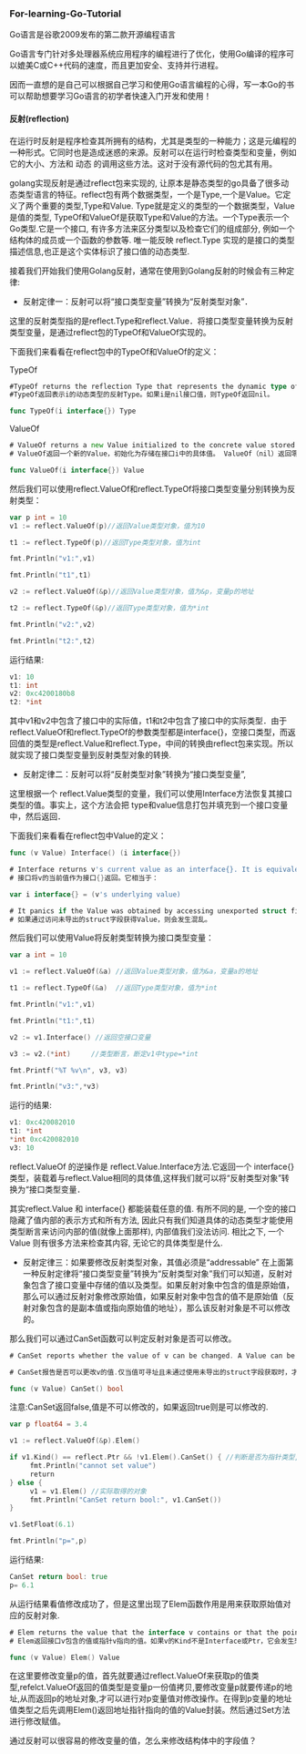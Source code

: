 ### For-learning-Go-Tutorial

Go语言是谷歌2009发布的第二款开源编程语言

Go语言专门针对多处理器系统应用程序的编程进行了优化，使用Go编译的程序可以媲美C或C++代码的速度，而且更加安全、支持并行进程。

因而一直想的是自己可以根据自己学习和使用Go语言编程的心得，写一本Go的书可以帮助想要学习Go语言的初学者快速入门开发和使用！

#### 反射(reflection)

在运行时反射是程序检查其所拥有的结构，尤其是类型的一种能力；这是元编程的一种形式。它同时也是造成迷惑的来源。反射可以在运行时检查类型和变量，例如它的大小、方法和 动态 的调用这些方法。这对于没有源代码的包尤其有用。

golang实现反射是通过reflect包来实现的, 让原本是静态类型的go具备了很多动态类型语言的特征。reflect包有两个数据类型，一个是Type,一个是Value。它定义了两个重要的类型,Type和Value. Type就是定义的类型的一个数据类型，Value是值的类型, TypeOf和ValueOf是获取Type和Value的方法。一个Type表示一个Go类型.它是一个接口, 有许多方法来区分类型以及检查它们的组成部分, 例如一个结构体的成员或一个函数的参数等. 唯一能反映 reflect.Type 实现的是接口的类型描述信息,也正是这个实体标识了接口值的动态类型.

接着我们开始我们使用Golang反射，通常在使用到Golang反射的时候会有三种定律:

* 反射定律一：反射可以将“接口类型变量”转换为“反射类型对象”．

这里的反射类型指的是reflect.Type和reflect.Value．将接口类型变量转换为反射类型变量，是通过reflect包的TypeOf和ValueOf实现的。

下面我们来看看在reflect包中的TypeOf和ValueOf的定义：

TypeOf

```go
#TypeOf returns the reflection Type that represents the dynamic type of i. If i is a nil interface value, TypeOf returns nil.
#TypeOf返回表示i的动态类型的反射Type。如果i是nil接口值，则TypeOf返回nil。

func TypeOf(i interface{}) Type
```

ValueOf
```go
# ValueOf returns a new Value initialized to the concrete value stored in the interface i. ValueOf(nil) returns the zero Value
# ValueOf返回一个新的Value，初始化为存储在接口i中的具体值。 ValueOf（nil）返回零值

func ValueOf(i interface{}) Value
```
然后我们可以使用reflect.ValueOf和reflect.TypeOf将接口类型变量分别转换为反射类型：

```go
var p int = 10
v1 := reflect.ValueOf(p)//返回Value类型对象，值为10

t1 := reflect.TypeOf(p)//返回Type类型对象，值为int

fmt.Println("v1:",v1)

fmt.Println("t1",t1)

v2 := reflect.ValueOf(&p)//返回Value类型对象，值为&p，变量p的地址

t2 := reflect.TypeOf(&p)//返回Type类型对象，值为*int

fmt.Println("v2:",v2)

fmt.Println("t2:",t2)
```
运行结果:
```go
v1: 10
t1: int
v2: 0xc4200180b8
t2: *int
```
其中v1和v2中包含了接口中的实际值，t1和t2中包含了接口中的实际类型．由于reflect.ValueOf和reflect.TypeOf的参数类型都是interface{}，空接口类型，而返回值的类型是reflect.Value和reflect.Type，中间的转换由reflect包来实现。所以就实现了接口类型变量到反射类型对象的转换.

* 反射定律二：反射可以将“反射类型对象”转换为“接口类型变量”,

这里根据一个 reflect.Value类型的变量，我们可以使用Interface方法恢复其接口类型的值。事实上，这个方法会把 type和value信息打包并填充到一个接口变量中，然后返回．

下面我们来看看在reflect包中Value的定义：
```go
func (v Value) Interface() (i interface{})

# Interface returns v's current value as an interface{}. It is equivalent to:
# 接口将v的当前值作为接口{}返回。它相当于：

var i interface{} = (v's underlying value)

# It panics if the Value was obtained by accessing unexported struct fields.
# 如果通过访问未导出的struct字段获得Value，则会发生混乱。
```
然后我们可以使用Value将反射类型转换为接口类型变量：
```go
var a int = 10

v1 := reflect.ValueOf(&a) //返回Value类型对象，值为&a，变量a的地址

t1 := reflect.TypeOf(&a)  //返回Type类型对象，值为*int

fmt.Println("v1:",v1)

fmt.Println("t1:",t1)

v2 := v1.Interface() //返回空接口变量

v3 := v2.(*int)     //类型断言，断定v1中type=*int

fmt.Printf("%T %v\n", v3, v3)

fmt.Println("v3:",*v3)
```
运行的结果:
```go
v1: 0xc420082010
t1: *int
*int 0xc420082010
v3: 10
```
reflect.ValueOf 的逆操作是 reflect.Value.Interface方法.它返回一个 interface{}类型，装载着与reflect.Value相同的具体值,这样我们就可以将“反射类型对象”转换为“接口类型变量．

其实reflect.Value 和 interface{} 都能装载任意的值. 有所不同的是, 一个空的接口隐藏了值内部的表示方式和所有方法, 因此只有我们知道具体的动态类型才能使用类型断言来访问内部的值(就像上面那样), 内部值我们没法访问. 相比之下, 一个 Value 则有很多方法来检查其内容, 无论它的具体类型是什么.

* 反射定律三：如果要修改反射类型对象，其值必须是“addressable”
在上面第一种反射定律将“接口类型变量”转换为“反射类型对象”我们可以知道，反射对象包含了接口变量中存储的值以及类型。如果反射对象中包含的值是原始值，那么可以通过反射对象修改原始值，如果反射对象中包含的值不是原始值（反射对象包含的是副本值或指向原始值的地址），那么该反射对象是不可以修改的。

那么我们可以通过CanSet函数可以判定反射对象是否可以修改。
```go
# CanSet reports whether the value of v can be changed. A Value can be changed only if it is addressable and was not obtained by the use of unexported struct fields. If CanSet returns false, calling Set or any type-specific setter (e.g., SetBool, SetInt) will panic.

# CanSet报告是否可以更改v的值.仅当值可寻址且未通过使用未导出的struct字段获取时，才能更改值。如果CanSet返回false，则调用Set或任何特定于类型的setter（例如，SetBool，SetInt）将会发生混乱。

func (v Value) CanSet() bool
```
注意:CanSet返回false,值是不可以修改的，如果返回true则是可以修改的.
```go
var p float64 = 3.4

v1 := reflect.ValueOf(&p).Elem()

if v1.Kind() == reflect.Ptr && !v1.Elem().CanSet() { //判断是否为指针类型,元素是否可以修改
　　　fmt.Println("cannot set value")
　　　return
} else {
　　　v1 = v1.Elem() //实际取得的对象
　　　fmt.Println("CanSet return bool:", v1.CanSet())
}

v1.SetFloat(6.1)

fmt.Println("p=",p)
```
运行结果:
```go
CanSet return bool: true
p= 6.1
```
从运行结果看值修改成功了，但是这里出现了Elem函数作用是用来获取原始值对应的反射对象.
```go
# Elem returns the value that the interface v contains or that the pointer v points to. It panics if v's Kind is not Interface or Ptr. It returns the zero Value if v is nil.
# Elem返回接口v包含的值或指针v指向的值。如果v的Kind不是Interface或Ptr，它会发生恐慌。如果v为nil，则返回零值。

func (v Value) Elem() Value
```
在这里要修改变量p的值，首先就要通过reflect.ValueOf来获取p的值类型,refelct.ValueOf返回的值类型是变量p一份值拷贝,要修改变量p就要传递p的地址,从而返回p的地址对象,才可以进行对p变量值对修改操作。在得到p变量的地址值类型之后先调用Elem()返回地址指针指向的值的Value封装。然后通过Set方法进行修改赋值。

通过反射可以很容易的修改变量的值，怎么来修改结构体中的字段值？



